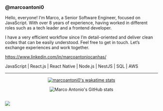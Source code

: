 ### @marcoantoni0

Hello, everyone! I‘m Marco, a Senior Software Engineer, focused on JavaScript. With over 8 years of experience, having worked in different roles such as a tech leader and a frontend developer.

I have a very efficient workflow since I’m detail-oriented and deliver clean codes that can be easily understood. Feel free to get in touch. Let’s exchange experiences and work together.

https://www.linkedin.com/in/marcoantoniocanhas/

JavaScript | React.js | React Native | Node.js | NestJS | SQL | AWS


--------

<div align="center">

[![marcoantoni0's wakatime stats](https://github-readme-stats.vercel.app/api/wakatime?username=marcoantoni0&show_icons=true&title_color=fff&icon_color=79ff97&text_color=9f9f9f&bg_color=151515&hide=css,markdown,text,xml,.env%20file,Gitignore%20file&layout=compact)](https://github.com/marcoantoni0/github-readme-stats)

</div>

<div align="center">

![Marco Antonio's GitHub stats](https://github-readme-stats.vercel.app/api/?username=marcoantoni0&show_icons=true&title_color=fff&count_private=true&include_all_commits=true&hide=issues,contribs&icon_color=79ff97&text_color=9f9f9f&bg_color=151515)

</div>

##

<div> 
  <a href="https://www.linkedin.com/in/marcoantoniocanhas" target="_blank"><img src="https://img.shields.io/badge/-LinkedIn-%230077B5?style=for-the-badge&logo=linkedin&logoColor=white" target="_blank"></a> 
 </div>
